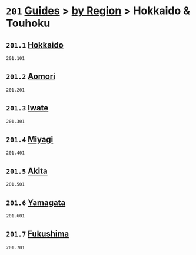 # `201` [Guides](../../readme.md) > [by Region](readme.md) > Hokkaido & Touhoku

## `201.1` [Hokkaido](hokkaido/readme.md)
`201.101` [](hokkaido/)

## `201.2` [Aomori](aomori/readme.md)
`201.201` [](aomori/)

## `201.3` [Iwate](iwate/readme.md)
`201.301` [](iwate/)

## `201.4` [Miyagi](miyagi/readme.md)
`201.401` [](miyagi/)

## `201.5` [Akita](akita/readme.md)
`201.501` [](akita/)

## `201.6` [Yamagata](yamagata/readme.md)
`201.601` [](yamagata/)

## `201.7` [Fukushima](fukushima/readme.md)
`201.701` [](fukushima/)
